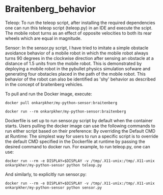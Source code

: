 # Braitenberg_behavior

Teleop:
To run the teleop script, after installing the required dependencies one can run this teleop script (teleop.py) in an IDE and execute the scipt. The mobile robot turns as an effect of opposite velocities to both its rear wheels which are equal in magnitude. 

Sensor:
In the sensor.py script, I have tried to imitate a simple obstacle avoidance behavior of a mobile robot in which the mobile robot always turns 90 degrees in the clockwise direction after sensing an obstacle at a distance of 1.5 units from the mobile robot. This is demonstrated by deploying a mobile robot in the pybullet physics simulation sofware and generating four obstacles placed in the path of the mobile robot. This behavior of the robot can also be identified as 'shy' behavior as described in the concept of braitenberg vehicles. 

To pull and run the Docker image, execute:

`docker pull onkarpkher/my-python-sensor:braitenberg`

`docker run --rm onkarpkher/my-python-sensor:braitenberg`

Dockerfile is set up to run sensor.py script by default when the container starts. Users pulling the docker image can use the following commands to run either script based on their preference:
By overriding the Default CMD at Runtime:
The simplest way for users to run a specific script is to override the default CMD specified in the Dockerfile at runtime by passing the desired command to docker run. For example, to run teleop.py, one can use:

`docker run --rm -e DISPLAY=$DISPLAY -v /tmp/.X11-unix:/tmp/.X11-unix onkarpkher/my-python-sensor python teleop.py`

And similarly, to explicitly run sensor.py:

`docker run --rm -e DISPLAY=$DISPLAY -v /tmp/.X11-unix:/tmp/.X11-unix onkarpkher/my-python-sensor python sensor.py
`
